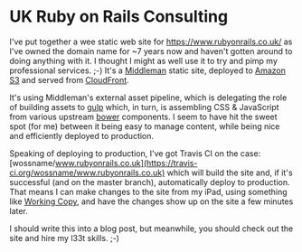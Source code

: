 # UK Ruby on Rails Consulting

I've put together a wee static web site for <https://www.rubyonrails.co.uk/> as
I've owned the domain name for ~7 years now and haven't gotten around to doing
anything with it. I thought I might as well use it to try and pimp my
professional services. ;-) It's a [Middleman](http://middlemanapp.com/) static
site, deployed to [Amazon S3](https://aws.amazon.com/s3/) and served from
[CloudFront](https://aws.amazon.com/cloudfront/).

It's using Middleman's external asset pipeline, which is delegating the role of
building assets to [gulp](http://gulpjs.com/) which, in turn, is assembling CSS
& JavaScript from various upstream [bower](http://bower.io/) components. I seem
to have hit the sweet spot (for me) between it being easy to manage content,
while being nice and efficiently deployed to production.

Speaking of deploying to production, I've got Travis CI on the case:
[wossname/www.rubyonrails.co.uk](https://travis-ci.org/wossname/www.rubyonrails.co.uk)
which will build the site and, if it's successful (and on the master branch),
automatically deploy to production. That means I can make changes to the site
from my iPad, using something like [Working Copy](https://geo.itunes.apple.com/gb/app/working-copy-powerful-git/id896694807?mt=8&uo=4&at=1010lbgm&ct=github),
and have the changes show up on the site a few minutes later.

I should write this into a blog post, but meanwhile, you should check out the
site and hire my l33t skills. ;-)
